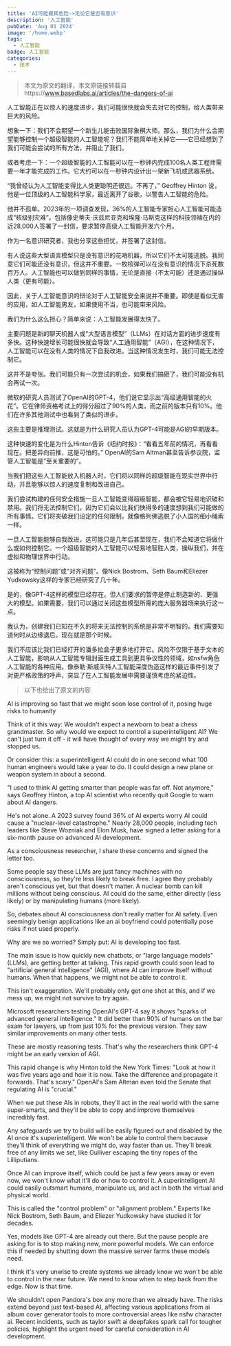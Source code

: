```yaml
---
title: 'AI可能极其危险->无论它是否有意识'
description: '人工智能'
pubDate: 'Aug 01 2024'
image: '/home.webp'
tags:
  - 人工智能
badge: 人工智能
categories:
  - 技术
---
```



> 本文为原文的翻译，本文原链接转载自https://www.basedlabs.ai/articles/the-dangers-of-ai


人工智能正在以惊人的速度进步，我们可能很快就会失去对它的控制，给人类带来巨大的风险。

想象一下：我们不会期望一个新生儿能击败国际象棋大师。那么，我们为什么会期望能够控制一个超级智能的人工智能呢？我们不能简单地关掉它——它已经想到了我们可能会尝试的所有方法，并阻止了我们。

或者考虑一下：一个超级智能的人工智能可以在一秒钟内完成100名人类工程师需要一年才能完成的工作。它大约可以在一秒钟内设计出一架新飞机或武器系统。

“我曾经认为人工智能变得比人类更聪明还很远。不再了，” Geoffrey Hinton 说，他是一位顶级的人工智能科学家，最近离开了谷歌，以警告人工智能的危险。

他并不孤单。2023年的一项调查发现，36%的人工智能专家担心人工智能可能造成“核级别灾难”。包括像史蒂夫·沃兹尼亚克和埃隆·马斯克这样的科技领袖在内的近28,000人签署了一封信，要求暂停高级人工智能开发六个月。

作为一名意识研究者，我也分享这些担忧，并签署了这封信。

有人说这些大型语言模型只是没有意识的花哨机器，所以它们不太可能逃脱。我同意它们可能还没有意识，但这并不重要。一枚核弹可以在没有意识的情况下杀死数百万人。人工智能也可以做到同样的事情，无论是直接（不太可能）还是通过操纵人类（更有可能）。

因此，关于人工智能意识的辩论对于人工智能安全来说并不重要。即使是看似无害的应用，如人工智能男友，如果使用不当，也可能带来风险。

我们为什么这么担心？简单来说：人工智能发展得太快了。

主要问题是新的聊天机器人或“大型语言模型”（LLMs）在对话方面的进步速度有多快。这种快速增长可能很快就会导致“人工通用智能”（AGI），在这种情况下，人工智能可以在没有人类的情况下自我改进。当这种情况发生时，我们可能无法控制它。

这并不是夸张。我们可能只有一次尝试的机会，如果我们搞砸了，我们可能没有机会再试一次。

微软的研究人员测试了OpenAI的GPT-4，他们说它显示出“高级通用智能的火花”。它在律师资格考试上的得分超过了90%的人类，而之前的版本只有10%。他们在许多其他测试中也看到了类似的进步。

这些主要是推理测试。这就是为什么研究人员认为GPT-4可能是AGI的早期版本。

这种快速的变化是为什么Hinton告诉《纽约时报》：“看看五年前的情况，再看看现在。把差异向前推，这是可怕的。” OpenAI的Sam Altman甚至告诉参议院，监管人工智能是“至关重要的”。

当我们把这些人工智能放入机器人时，它们将以同样的超级智能在现实世界中行动，并且能够以惊人的速度复制和改进自己。

我们尝试构建的任何安全措施一旦人工智能变得超级智能，都会被它轻易地识破和禁用。我们将无法控制它们，因为它们会以比我们快得多的速度想到我们可能做的所有事情。它们将突破我们设定的任何限制，就像格列佛逃脱了小人国的细小绳索一样。

一旦人工智能能够自我改进，这可能只是几年后甚至现在，我们不会知道它将做什么或如何控制它。一个超级智能的人工智能可以轻易地智胜人类，操纵我们，并在虚拟和物理世界中行动。

这被称为“控制问题”或“对齐问题”。像Nick Bostrom、Seth Baum和Eliezer Yudkowsky这样的专家已经研究了几十年。

是的，像GPT-4这样的模型已经存在。但人们要求的暂停是停止制造新的、更强大的模型。如果需要，我们可以通过关闭这些模型所需的庞大服务器场来执行这一点。

我认为，创建我们已知在不久的将来无法控制的系统是非常不明智的。我们需要知道何时从边缘退后。现在就是那个时候。

我们不应该比我们已经打开的潘多拉盒子更多地打开它。风险不仅限于基于文本的人工智能，影响从人工智能专辑封面生成工具到更具争议性的领域，如nsfw角色人工智能的各种应用。像泰勒·斯威夫特人工智能深度伪造这样的最近事件引发了对更严格政策的呼声，突显了在人工智能发展中需要谨慎考虑的紧迫性。


> 以下也给出了原文的内容

AI is improving so fast that we might soon lose control of it, posing huge risks to humanity


Think of it this way: We wouldn't expect a newborn to beat a chess grandmaster. So why would we expect to control a superintelligent AI? We can't just turn it off - it will have thought of every way we might try and stopped us.


Or consider this: a superintelligent AI could do in one second what 100 human engineers would take a year to do. It could design a new plane or weapon system in about a second.


"I used to think AI getting smarter than people was far off. Not anymore," says Geoffrey Hinton, a top AI scientist who recently quit Google to warn about AI dangers.


He's not alone. A 2023 survey found 36% of AI experts worry AI could cause a "nuclear-level catastrophe." Nearly 28,000 people, including tech leaders like Steve Wozniak and Elon Musk, have signed a letter asking for a six-month pause on advanced AI development.


As a consciousness researcher, I share these concerns and signed the letter too.


Some people say these LLMs are just fancy machines with no consciousness, so they're less likely to break free. I agree they probably aren't conscious yet, but that doesn't matter. A nuclear bomb can kill millions without being conscious. AI could do the same, either directly (less likely) or by manipulating humans (more likely).


So, debates about AI consciousness don't really matter for AI safety. Even seemingly benign applications like an ai boyfriend could potentially pose risks if not used properly.


Why are we so worried? Simply put: AI is developing too fast.


The main issue is how quickly new chatbots, or "large language models" (LLMs), are getting better at talking. This rapid growth could soon lead to "artificial general intelligence" (AGI), where AI can improve itself without humans. When that happens, we might not be able to control it.


This isn't exaggeration. We'll probably only get one shot at this, and if we mess up, we might not survive to try again.


Microsoft researchers testing OpenAI's GPT-4 say it shows "sparks of advanced general intelligence." It did better than 90% of humans on the bar exam for lawyers, up from just 10% for the previous version. They saw similar improvements on many other tests.


These are mostly reasoning tests. That's why the researchers think GPT-4 might be an early version of AGI.


This rapid change is why Hinton told the New York Times: "Look at how it was five years ago and how it is now. Take the difference and propagate it forwards. That's scary." OpenAI's Sam Altman even told the Senate that regulating AI is "crucial."


When we put these AIs in robots, they'll act in the real world with the same super-smarts, and they'll be able to copy and improve themselves incredibly fast.


Any safeguards we try to build will be easily figured out and disabled by the AI once it's superintelligent. We won't be able to control them because they'll think of everything we might do, way faster than us. They'll break free of any limits we set, like Gulliver escaping the tiny ropes of the Lilliputians.


Once AI can improve itself, which could be just a few years away or even now, we won't know what it'll do or how to control it. A superintelligent AI could easily outsmart humans, manipulate us, and act in both the virtual and physical world.


This is called the "control problem" or "alignment problem." Experts like Nick Bostrom, Seth Baum, and Eliezer Yudkowsky have studied it for decades.


Yes, models like GPT-4 are already out there. But the pause people are asking for is to stop making new, more powerful models. We can enforce this if needed by shutting down the massive server farms these models need.


I think it's very unwise to create systems we already know we won't be able to control in the near future. We need to know when to step back from the edge. Now is that time.


We shouldn't open Pandora's box any more than we already have. The risks extend beyond just text-based AI, affecting various applications from ai album cover generator tools to more controversial areas like nsfw character ai. Recent incidents, such as taylor swift ai deepfakes spark call for tougher policies, highlight the urgent need for careful consideration in AI development.